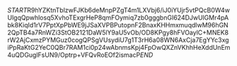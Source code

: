 $START$R9hYZKtnTblzwFJKb6deMnpPZgT4m1LXVbj6/iJ0iYUjr5vtPQcB0W4wUlgqQpwhlosq5XvhoTExgrHeP8qmFOymiq7zb0gggbnGI624DJwUlGMr4pAbk8KiqId1rV7PptXpPbWE9jJSaXVPBPutopnF2BnaxKHHmxmuqdlwM96hGN2QpTB4a7RnWZi3StOB2121DaW5lY9aU5vOb/OD8KPgy8hFVOaylC+MNEK8rW2AjCxmzPYMGuz0cogQPSgVUsydiU7g1T3rH6a08WN6AxCja7EgYYc3xgiPpRaKtG2YeC0QBr7RAM1ci0p24wAbnmsKpj4FpOwQXZnVKhhHeXddUnEm4uQDGuglFsUN9/Optrp+VFQvRoEOf2ismacP$END$